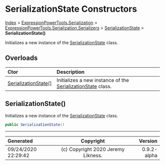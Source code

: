 ﻿# SerializationState Constructors

[Index](../index.md) > [ExpressionPowerTools.Serialization](ExpressionPowerTools.Serialization.a.md) > [ExpressionPowerTools.Serialization.Serializers](ExpressionPowerTools.Serialization.Serializers.n.md) > [SerializationState](ExpressionPowerTools.Serialization.Serializers.SerializationState.cs.md) > **SerializationState()**

Initializes a new instance of the [SerializationState](ExpressionPowerTools.Serialization.Serializers.SerializationState.cs.md) class.

## Overloads

| Ctor | Description |
| :-- | :-- |
| [SerializationState()](#serializationstate) | Initializes a new instance of the [SerializationState](ExpressionPowerTools.Serialization.Serializers.SerializationState.cs.md) class. |

## SerializationState()

Initializes a new instance of the [SerializationState](ExpressionPowerTools.Serialization.Serializers.SerializationState.cs.md) class.

```csharp
public SerializationState()
```



---

| Generated | Copyright | Version |
| :-- | :-: | --: |
| 09/24/2020 22:29:42 | (c) Copyright 2020 Jeremy Likness. | 0.9.2-alpha |
